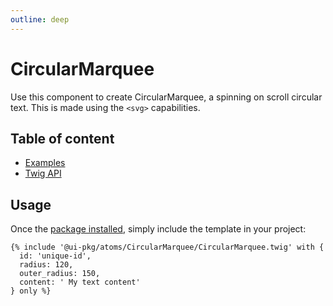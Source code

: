 ```yaml
---
outline: deep
---
```


# CircularMarquee <Badges :texts="badges" />

<script setup>
  import pkg from '@studiometa/ui/atoms/Button/package.json';

  const badges = [`v${pkg.version}`, 'Twig'];
</script>

Use this component to create CircularMarquee, a spinning on scroll circular text. This is made using the `<svg>` capabilities.

## Table of content

- [Examples](./examples.md)
- [Twig API](./twig-api.md)

## Usage

Once the [package installed](/guide/installation/), simply include the template in your project:

```twig
{% include '@ui-pkg/atoms/CircularMarquee/CircularMarquee.twig' with {
  id: 'unique-id',
  radius: 120,
  outer_radius: 150,
  content: ' My text content'
} only %}
```
